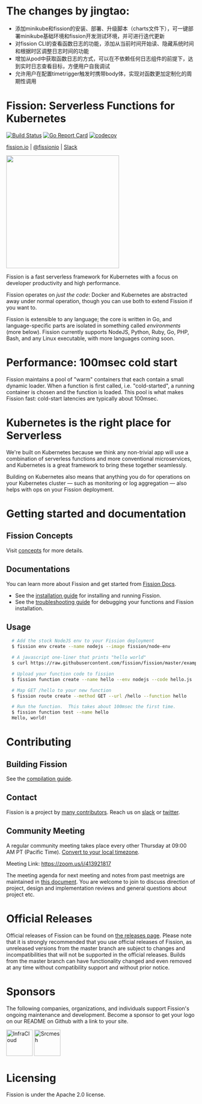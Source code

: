 # The changes by jingtao:
* 添加minikube和fission的安装、部署、升级脚本（charts文件下），可一键部署minikube基础环境和fission开发测试环境，并可进行迭代更新
* 对fission CLI的查看函数日志的功能，添加从当前时间开始读、隐藏系统时间和根据时区调整日志时间的功能
* 增加从pod中获取函数日志的方式，可以在不依赖任何日志组件的前提下，达到实时日志查看目标，方便用户自我调试
* 允许用户在配置timetrigger触发时携带body体，实现对函数更加定制化的周期性调用

# Fission: Serverless Functions for Kubernetes

[![Build Status](https://travis-ci.org/fission/fission.svg?branch=master)](https://travis-ci.org/fission/fission)
[![Go Report Card](https://goreportcard.com/badge/github.com/fission/fission)](https://goreportcard.com/report/github.com/fission/fission)
[![codecov](https://codecov.io/gh/fission/fission/branch/master/graph/badge.svg)](https://codecov.io/gh/fission/fission)

[fission.io](http://fission.io) | [@fissionio](http://twitter.com/fissionio) | [Slack](https://join.slack.com/t/fissionio/shared_invite/enQtOTI3NjgyMjE5NzE3LTllODJiODBmYTBiYWUwMWQxZWRhNDhiZDMyN2EyNjAzMTFiYjE2Nzc1NzE0MTU4ZTg2MzVjMDQ1NWY3MGJhZmE)

<img src="https://docs.fission.io/images/logo.png" width="300">

Fission is a fast serverless framework for Kubernetes with a focus on
developer productivity and high performance.

Fission operates on _just the code_: Docker and Kubernetes are
abstracted away under normal operation, though you can use both to
extend Fission if you want to.

Fission is extensible to any language; the core is written in Go, and
language-specific parts are isolated in something called
_environments_ (more below).  Fission currently supports NodeJS, Python, Ruby, Go, 
PHP, Bash, and any Linux executable, with more languages coming soon.

# Performance: 100msec cold start

Fission maintains a pool of "warm" containers that each contain a
small dynamic loader.  When a function is first called,
i.e. "cold-started", a running container is chosen and the function is
loaded.  This pool is what makes Fission fast: cold-start latencies
are typically about 100msec.

# Kubernetes is the right place for Serverless

We're built on Kubernetes because we think any non-trivial app will
use a combination of serverless functions and more conventional
microservices, and Kubernetes is a great framework to bring these
together seamlessly.

Building on Kubernetes also means that anything you do for operations
on your Kubernetes cluster &mdash; such as monitoring or log
aggregation &mdash; also helps with ops on your Fission deployment.

# Getting started and documentation

## Fission Concepts

Visit [concepts](https://docs.fission.io/docs/concepts/) for more details.

## Documentations

You can learn more about Fission and get started from [Fission Docs](https://docs.fission.io/docs).
* See the [installation guide](https://docs.fission.io/docs/installation/) for installing and running Fission.
* See the [troubleshooting guide](https://docs.fission.io/docs/trouble-shooting/) for debugging your functions and Fission installation.

## Usage

```bash
  # Add the stock NodeJS env to your Fission deployment
  $ fission env create --name nodejs --image fission/node-env

  # A javascript one-liner that prints "hello world"
  $ curl https://raw.githubusercontent.com/fission/fission/master/examples/nodejs/hello.js > hello.js

  # Upload your function code to fission
  $ fission function create --name hello --env nodejs --code hello.js

  # Map GET /hello to your new function
  $ fission route create --method GET --url /hello --function hello

  # Run the function.  This takes about 100msec the first time.
  $ fission function test --name hello
  Hello, world!
```

# Contributing

## Building Fission
See the [compilation guide](https://docs.fission.io/docs/contributing/).

## Contact
Fission is a project by [many contributors](https://github.com/fission/fission/graphs/contributors).
Reach us on [slack](https://join.slack.com/t/fissionio/shared_invite/enQtOTI3NjgyMjE5NzE3LTllODJiODBmYTBiYWUwMWQxZWRhNDhiZDMyN2EyNjAzMTFiYjE2Nzc1NzE0MTU4ZTg2MzVjMDQ1NWY3MGJhZmE) or [twitter](https://twitter.com/fissionio).

## Community Meeting 

A regular community meeting takes place every other Thursday at 09:00 AM PT (Pacific Time). [Convert to your local timezone](http://www.thetimezoneconverter.com/?t=09:00&tz=PT%20%28Pacific%20Time%29).

Meeting Link: https://zoom.us/j/413921817 

The meeting agenda for next meeting and notes from past meetnigs are maintained in [this document](https://docs.google.com/document/d/1E-xw4KJgka4sUpETHxr9BJBYntzrtxlAN_CE3Wt8kws). You are welcome to join to discuss direction of project, design and implementation reviews and general questions about project etc.

# Official Releases

Official releases of Fission can be found on [the releases page](https://github.com/fission/fission/releases). 
Please note that it is strongly recommended that you use official releases of Fission, as unreleased versions from 
the master branch are subject to changes and incompatibilities that will not be supported in the official releases. 
Builds from the master branch can have functionality changed and even removed at any time without compatibility support 
and without prior notice.

# Sponsors
The following companies, organizations, and individuals support Fission's ongoing maintenance and development.
Become a sponsor to get your logo on our README on Github with a link to your site.

<p>
    <a href="https://infracloud.io/"><img src="https://fission.io/sponsors/infracloud.png" alt="InfraCloud" height="70"></a>
    <a href="https://srcmesh.com/"><img src="https://fission.io/sponsors/srcmesh.png" alt="Srcmesh" height="70"></a>
</p>

# Licensing

Fission is under the Apache 2.0 license.
